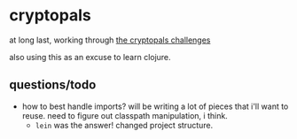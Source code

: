 # cryptopals

at long last, working through [the cryptopals challenges](https://www.cryptopals.com/)

also using this as an excuse to learn clojure.

## questions/todo

- how to best handle imports? will be writing a lot of pieces that i'll want to reuse. need to figure out classpath manipulation, i think.
    - `lein` was the answer! changed project structure.